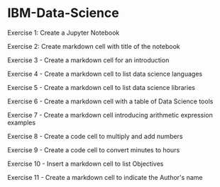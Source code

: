 # IBM-Data-Science

Exercise 1: Create a Jupyter Notebook

Exercise 2: Create markdown cell with title of the notebook

Exercise 3 - Create a markdown cell for an introduction

Exercise 4 - Create a markdown cell to list data science languages

Exercise 5 - Create a markdown cell to list data science libraries

Exercise 6 - Create a markdown cell with a table of Data Science tools

Exercise 7 - Create a markdown cell introducing arithmetic expression examples

Exercise 8 - Create a code cell to multiply and add numbers

Exercise 9 - Create a code cell to convert minutes to hours

Exercise 10 - Insert a markdown cell to list Objectives

Exercise 11 - Create a markdown cell to indicate the Author's name

